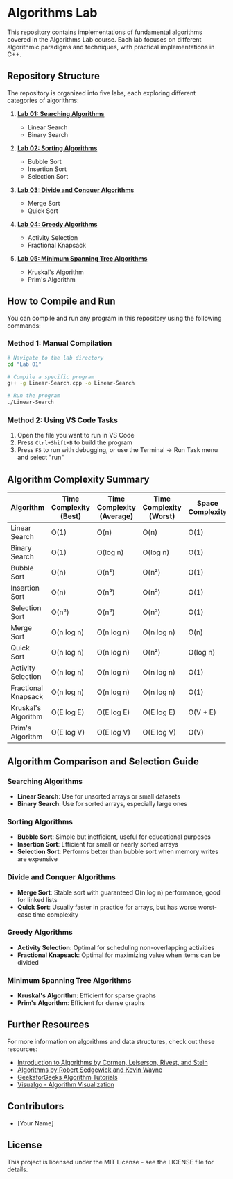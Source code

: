 # Algorithms Lab

This repository contains implementations of fundamental algorithms covered in the Algorithms Lab course. Each lab focuses on different algorithmic paradigms and techniques, with practical implementations in C++.

## Repository Structure

The repository is organized into five labs, each exploring different categories of algorithms:

1. [**Lab 01: Searching Algorithms**](./Lab%2001/README.md)
   - Linear Search
   - Binary Search

2. [**Lab 02: Sorting Algorithms**](./Lab%2002/README.md)
   - Bubble Sort
   - Insertion Sort
   - Selection Sort

3. [**Lab 03: Divide and Conquer Algorithms**](./Lab%2003/README.md)
   - Merge Sort
   - Quick Sort

4. [**Lab 04: Greedy Algorithms**](./Lab%2004/README.md)
   - Activity Selection
   - Fractional Knapsack

5. [**Lab 05: Minimum Spanning Tree Algorithms**](./Lab%2005/README.md)
   - Kruskal's Algorithm
   - Prim's Algorithm

## How to Compile and Run

You can compile and run any program in this repository using the following commands:

### Method 1: Manual Compilation
```bash
# Navigate to the lab directory
cd "Lab 01"

# Compile a specific program
g++ -g Linear-Search.cpp -o Linear-Search

# Run the program
./Linear-Search
```

### Method 2: Using VS Code Tasks
1. Open the file you want to run in VS Code
2. Press `Ctrl+Shift+B` to build the program
3. Press `F5` to run with debugging, or use the Terminal → Run Task menu and select "run"

## Algorithm Complexity Summary

| Algorithm | Time Complexity (Best) | Time Complexity (Average) | Time Complexity (Worst) | Space Complexity |
|-----------|------------------------|---------------------------|-------------------------|------------------|
| Linear Search | O(1) | O(n) | O(n) | O(1) |
| Binary Search | O(1) | O(log n) | O(log n) | O(1) |
| Bubble Sort | O(n) | O(n²) | O(n²) | O(1) |
| Insertion Sort | O(n) | O(n²) | O(n²) | O(1) |
| Selection Sort | O(n²) | O(n²) | O(n²) | O(1) |
| Merge Sort | O(n log n) | O(n log n) | O(n log n) | O(n) |
| Quick Sort | O(n log n) | O(n log n) | O(n²) | O(log n) |
| Activity Selection | O(n log n) | O(n log n) | O(n log n) | O(1) |
| Fractional Knapsack | O(n log n) | O(n log n) | O(n log n) | O(1) |
| Kruskal's Algorithm | O(E log E) | O(E log E) | O(E log E) | O(V + E) |
| Prim's Algorithm | O(E log V) | O(E log V) | O(E log V) | O(V) |

## Algorithm Comparison and Selection Guide

### Searching Algorithms
- **Linear Search**: Use for unsorted arrays or small datasets
- **Binary Search**: Use for sorted arrays, especially large ones

### Sorting Algorithms
- **Bubble Sort**: Simple but inefficient, useful for educational purposes
- **Insertion Sort**: Efficient for small or nearly sorted arrays
- **Selection Sort**: Performs better than bubble sort when memory writes are expensive

### Divide and Conquer Algorithms
- **Merge Sort**: Stable sort with guaranteed O(n log n) performance, good for linked lists
- **Quick Sort**: Usually faster in practice for arrays, but has worse worst-case time complexity

### Greedy Algorithms
- **Activity Selection**: Optimal for scheduling non-overlapping activities
- **Fractional Knapsack**: Optimal for maximizing value when items can be divided

### Minimum Spanning Tree Algorithms
- **Kruskal's Algorithm**: Efficient for sparse graphs
- **Prim's Algorithm**: Efficient for dense graphs

## Further Resources

For more information on algorithms and data structures, check out these resources:

- [Introduction to Algorithms by Cormen, Leiserson, Rivest, and Stein](https://mitpress.mit.edu/books/introduction-algorithms-third-edition)
- [Algorithms by Robert Sedgewick and Kevin Wayne](https://algs4.cs.princeton.edu/home/)
- [GeeksforGeeks Algorithm Tutorials](https://www.geeksforgeeks.org/fundamentals-of-algorithms/)
- [Visualgo - Algorithm Visualization](https://visualgo.net/en)

## Contributors

- [Your Name]

## License

This project is licensed under the MIT License - see the LICENSE file for details.